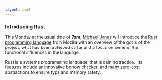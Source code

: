 ```yaml
---
layout: post
---
```

### Introducing Rust

This Monday at the usual time of <b>7pm</b>, <a href=
"https://twitter.com/michaelpjones" target=
"_self">Michael Jones</a> will introduce the <a href=
"http://www.rust-lang.org/" target="_self">Rust
programming language</a> from Mozilla with an overview
of the goals of the project, what has been achieved so
far and a focus on some of the functional influences in
the language.

Rust is a systems programming language, that is gaining
traction.&nbsp; Its features include an innovative borrow
checker, and many zero-cost abstractions to ensure type
and memory safety.
